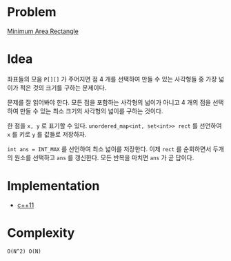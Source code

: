 # Problem

[Minimum Area Rectangle](https://leetcode.com/problems/minimum-area-rectangle/)

# Idea

좌표들의 모음 `P[][]` 가 주어지면 점 4 개를 선택하여 만들 수 있는
사각형들 중 가장 넓이가 적은 것의 크기를 구하는 문제이다.

문제를 잘 읽어봐야 한다. 모든 점을 포함하는 사각형의 넓이가 아니고 4
개의 점을 선택하여 만들 수 있는 최소 크기의 사각형의 넓이를 구하는
것이다.

한 점을 `x, y` 로 표기할 수 있다. `unordered_map<int, set<int>> rect`
를 선언하여 `x` 를 키로 `y` 를 값들로 저장하자.

`int ans = INT_MAX` 를 선언하여 최소 넓이를 저장한다.  이제 `rect` 를
순회하면서 두개의 원소를 선택하고 `ans` 를 갱신한다.  모든 반복을
마치면 `ans` 가 곧 답이다.

# Implementation

* [c++11](a.cpp)

# Complexity

```
O(N^2) O(N)
```
